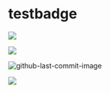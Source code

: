 # testbadge
![](https://github.com/ku1918/testbadge/workflows/CI/badge.svg)

![](https://img.shields.io/badge/test-hello-green)

![github-last-commit-image](https://img.shields.io/github/last-commit/commonality/getting-started-inner-source.svg?style=flat-square)

![](https://img.shields.io/github/commits-since/badges/shields)
